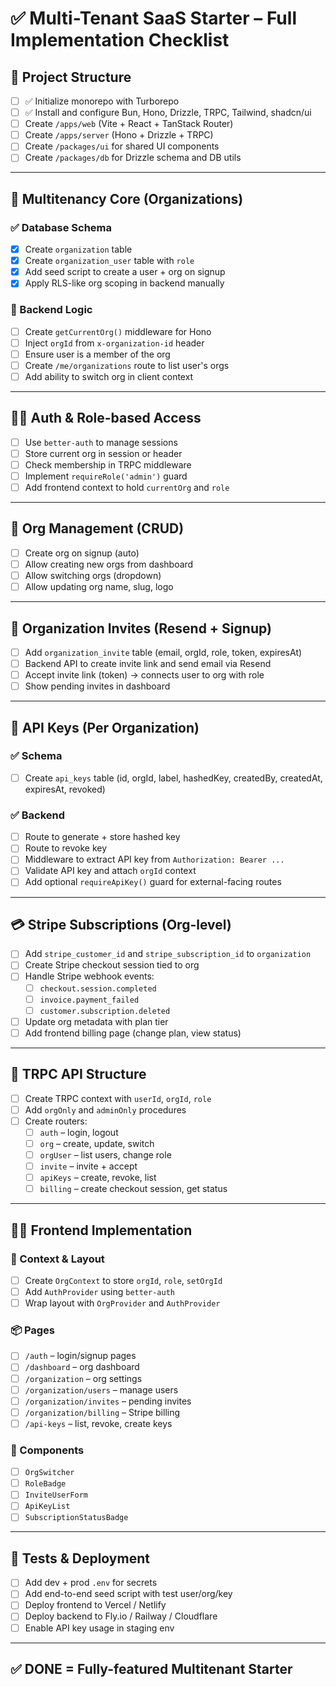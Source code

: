 # ✅ Multi-Tenant SaaS Starter – Full Implementation Checklist

## 📁 Project Structure

- [ ] ✅ Initialize monorepo with Turborepo
- [ ] ✅ Install and configure Bun, Hono, Drizzle, TRPC, Tailwind, shadcn/ui
- [ ] Create `/apps/web` (Vite + React + TanStack Router)
- [ ] Create `/apps/server` (Hono + Drizzle + TRPC)
- [ ] Create `/packages/ui` for shared UI components
- [ ] Create `/packages/db` for Drizzle schema and DB utils

---

## 🏢 Multitenancy Core (Organizations)

### ✅ Database Schema

- [x] Create `organization` table
- [x] Create `organization_user` table with `role`
- [x] Add seed script to create a user + org on signup
- [x] Apply RLS-like org scoping in backend manually

### 🧠 Backend Logic

- [ ] Create `getCurrentOrg()` middleware for Hono
- [ ] Inject `orgId` from `x-organization-id` header
- [ ] Ensure user is a member of the org
- [ ] Create `/me/organizations` route to list user's orgs
- [ ] Add ability to switch org in client context

---

## 🧑‍💻 Auth & Role-based Access

- [ ] Use `better-auth` to manage sessions
- [ ] Store current org in session or header
- [ ] Check membership in TRPC middleware
- [ ] Implement `requireRole('admin')` guard
- [ ] Add frontend context to hold `currentOrg` and `role`

---

## 🧪 Org Management (CRUD)

- [ ] Create org on signup (auto)
- [ ] Allow creating new orgs from dashboard
- [ ] Allow switching orgs (dropdown)
- [ ] Allow updating org name, slug, logo

---

## 📨 Organization Invites (Resend + Signup)

- [ ] Add `organization_invite` table (email, orgId, role, token, expiresAt)
- [ ] Backend API to create invite link and send email via Resend
- [ ] Accept invite link (token) → connects user to org with role
- [ ] Show pending invites in dashboard

---

## 🔑 API Keys (Per Organization)

### ✅ Schema

- [ ] Create `api_keys` table (id, orgId, label, hashedKey, createdBy, createdAt, expiresAt, revoked)

### ✅ Backend

- [ ] Route to generate + store hashed key
- [ ] Route to revoke key
- [ ] Middleware to extract API key from `Authorization: Bearer ...`
- [ ] Validate API key and attach `orgId` context
- [ ] Add optional `requireApiKey()` guard for external-facing routes

---

## 💳 Stripe Subscriptions (Org-level)

- [ ] Add `stripe_customer_id` and `stripe_subscription_id` to `organization`
- [ ] Create Stripe checkout session tied to org
- [ ] Handle Stripe webhook events:
  - [ ] `checkout.session.completed`
  - [ ] `invoice.payment_failed`
  - [ ] `customer.subscription.deleted`
- [ ] Update org metadata with plan tier
- [ ] Add frontend billing page (change plan, view status)

---

## 🧩 TRPC API Structure

- [ ] Create TRPC context with `userId`, `orgId`, `role`
- [ ] Add `orgOnly` and `adminOnly` procedures
- [ ] Create routers:
  - [ ] `auth` – login, logout
  - [ ] `org` – create, update, switch
  - [ ] `orgUser` – list users, change role
  - [ ] `invite` – invite + accept
  - [ ] `apiKeys` – create, revoke, list
  - [ ] `billing` – create checkout session, get status

---

## 🧑‍🎨 Frontend Implementation

### 🧠 Context & Layout

- [ ] Create `OrgContext` to store `orgId`, `role`, `setOrgId`
- [ ] Add `AuthProvider` using `better-auth`
- [ ] Wrap layout with `OrgProvider` and `AuthProvider`

### 📦 Pages

- [ ] `/auth` – login/signup pages
- [ ] `/dashboard` – org dashboard
- [ ] `/organization` – org settings
- [ ] `/organization/users` – manage users
- [ ] `/organization/invites` – pending invites
- [ ] `/organization/billing` – Stripe billing
- [ ] `/api-keys` – list, revoke, create keys

### 🧩 Components

- [ ] `OrgSwitcher`
- [ ] `RoleBadge`
- [ ] `InviteUserForm`
- [ ] `ApiKeyList`
- [ ] `SubscriptionStatusBadge`

---

## 🧪 Tests & Deployment

- [ ] Add dev + prod `.env` for secrets
- [ ] Add end-to-end seed script with test user/org/key
- [ ] Deploy frontend to Vercel / Netlify
- [ ] Deploy backend to Fly.io / Railway / Cloudflare
- [ ] Enable API key usage in staging env

---

## ✅ DONE = Fully-featured Multitenant Starter
